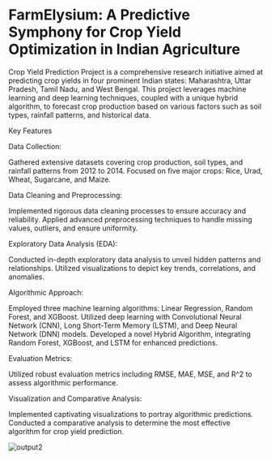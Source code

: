 
# FarmElysium: A Predictive Symphony for Crop Yield Optimization in Indian Agriculture

Crop Yield Prediction Project is a comprehensive research initiative aimed at predicting crop yields in four prominent Indian states: Maharashtra, Uttar Pradesh, Tamil Nadu, and West Bengal. This project leverages machine learning and deep learning techniques, coupled with a unique hybrid algorithm, to forecast crop production based on various factors such as soil types, rainfall patterns, and historical data.

Key Features

Data Collection:

Gathered extensive datasets covering crop production, soil types, and rainfall patterns from 2012 to 2014.
Focused on five major crops: Rice, Urad, Wheat, Sugarcane, and Maize.

Data Cleaning and Preprocessing:

Implemented rigorous data cleaning processes to ensure accuracy and reliability.
Applied advanced preprocessing techniques to handle missing values, outliers, and ensure uniformity.

Exploratory Data Analysis (EDA):

Conducted in-depth exploratory data analysis to unveil hidden patterns and relationships.
Utilized visualizations to depict key trends, correlations, and anomalies.

Algorithmic Approach:

Employed three machine learning algorithms: Linear Regression, Random Forest, and XGBoost.
Utilized deep learning with Convolutional Neural Network (CNN), Long Short-Term Memory (LSTM), and Deep Neural Network (DNN) models.
Developed a novel Hybrid Algorithm, integrating Random Forest, XGBoost, and LSTM for enhanced predictions.

Evaluation Metrics:

Utilized robust evaluation metrics including RMSE, MAE, MSE, and R^2 to assess algorithmic performance.

Visualization and Comparative Analysis:

Implemented captivating visualizations to portray algorithmic predictions.
Conducted a comparative analysis to determine the most effective algorithm for crop yield prediction.

![output2](https://github.com/vansismishra/FarmElysium/assets/110335770/5cc78f1b-2a20-4142-b66d-13bbed1ecc79)


